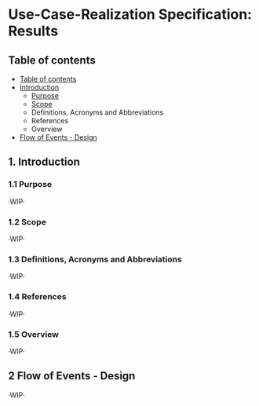 # Use-Case-Realization Specification: Results

## Table of contents

- [Table of contents](https://github.com/Tiaaam/GuessMaster/blob/master/docs/UCRS_Results.md#table-of-contents)
- [Introduction](https://github.com/Tiaaam/GuessMaster/blob/master/docs/UCRS_Results.md#1-introduction)
  - [Purpose](https://github.com/Tiaaam/GuessMaster/blob/master/docs/UCRS_Results.md#11-purpose)
  - [Scope](https://github.com/Tiaaam/GuessMaster/blob/master/docs/UCRS_Results.md#12-scope)
  - Definitions, Acronyms and Abbreviations
  - References
  - Overview
- [Flow of Events - Design](https://github.com/Tiaaam/GuessMaster/blob/master/docs/UCRS_Results.md#2-flow-of-events---design)

## 1. Introduction

### 1.1 Purpose
·WIP·

### 1.2 Scope
·WIP·

### 1.3 Definitions, Acronyms and Abbreviations
·WIP·

### 1.4 References
·WIP·

### 1.5 Overview
·WIP·

## 2 Flow of Events - Design
·WIP·
